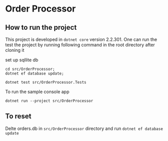 # Order Processor

## How to run the project

This project is developed in `dotnet core` version 2.2.301. One can run the test the project by running following command in the root directory after cloning it


set up sqllite db 

```
cd src/OrderProcessor;
dotnet ef database update;

```


```
dotnet test src/OrderProcessor.Tests
```

To run the sample console app

```
dotnet run --project src/OrderProcessor
```


## To reset 

Delte orders.db in `src/OrderProcessor` directory and run `dotnet ef database update` 


